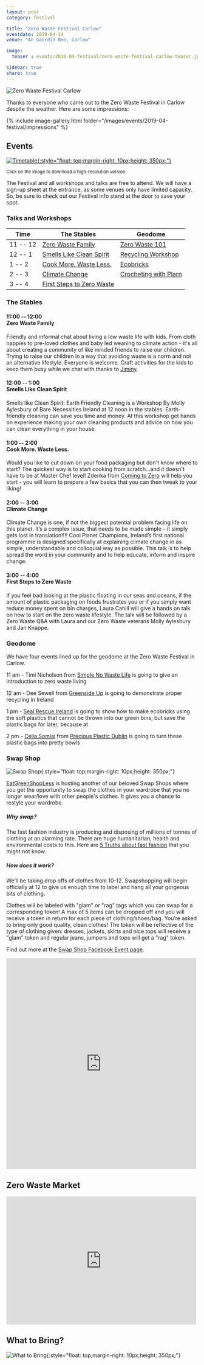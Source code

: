 ```yaml
---
layout: post
category: festival

title: "Zero Waste Festival Carlow"
eventdate: 2019-04-14
venue: "An Gairdin Beo, Carlow"

image:
  teaser : events/2019-04-festival/zero-waste-festival-carlow-teaser.jpg"

sidebar: true
share: true
---
```


<picture> <source media="(min-width: 650px)" srcset="/images/events/2019-04-festival/carlow-zero-waste-festival-logo-wide.jpg"> <img src="/images/events/2019-04-festival/carlow-zero-waste-festival-logo-long.jpg" alt="Zero Waste Festival Carlow" style="width:auto;"> </picture>

Thanks to everyone who came out to the Zero Waste Festival in Carlow despite the weather. Here are some impressions: 

{% include image-gallery.html folder="/images/events/2019-04-festival/impressions" %}



## Events

[![Timetable](/images/events/2019-04-festival/carlow-timetable.jpg "Timetable"){:style="float: top;margin-right: 10px;height: 350px;"}](/images/events/2019-04-festival/carlow-timetable.jpg)

<sup>Click on the image to download a high-resolution version.</sup>

The Festival and all workshops and talks are free to attend. We will have a sign-up sheet at the entrance, as some venues only have limited capacity. So, be sure to check out our Festival info stand at the door to save your spot.

### Talks and Workshops

| Time     | The Stables                                   | Geodome                                        |
|----------|-----------------------------------------------|------------------------------------------------|
| 11 -- 12 | [Zero Waste Family](#family)                  | [Zero Waste 101](#geodome)                         |
| 12 -- 1  | [Smells Like Clean Spirit](#spirit)           | [Recycling Workshop](#geodome)               |
| 1 -- 2   | [Cook More. Waste Less.](#cook)               | [Ecobricks](#geodome)                        |
| 2 -- 3   | [Climate Change](#climate)                    | [Crocheting with Plarn](#geodome)                |
| 3 -- 4   | [First Steps to Zero Waste](#steps)           |                                                |

### The Stables

<a name="family"></a>

#### 11:00 -- 12:00 <br/> Zero Waste Family

Friendly and informal chat about living a low waste life with kids. From cloth nappies to pre-loved clothes and baby led weaning to climate action - it's all about creating a community of like minded friends to raise our children. Trying to raise our children in a way that avoiding waste is a norm and not an alternative lifestyle. Everyone is welcome. Craft activities for the kids to keep them busy while we chat with thanks to [Jiminy](http://www.jiminy.ie/).


<a name="spirit"></a>

#### 12:00 -- 1:00 <br/> Smells Like Clean Spirit

Smells like Clean Spirit: Earth Friendly Cleaning is a Workshop By Molly Aylesbury of Bare Necessities Ireland at 12 noon in the stables. Earth-friendly cleaning can save you time and money. At this workshop get hands on experience making your own cleaning products and advice on how you can clean everything in your house. 


<a name="cook"></a>

#### 1:00 -- 2:00 <br/> Cook More. Waste Less.

Would you like to cut down on your food packaging but don't know where to start? The quickest way is to start cooking from scratch...and it doesn't have to be at Master Chef level! Zdenka from [Coming to Zero](https://comingtozero.com/) will help you start - you will learn to prepare a few basics that you can then tweak to your liking!

<a name="climate"></a>

#### 2:00 -- 3:00 <br/> Climate Change

Climate Change is one, if not the biggest potential problem facing life on this planet. It’s a complex issue, that needs to be made simple – it simply gets lost in translation!!!! Cool Planet Champions, Ireland’s first national programme is designed specifically at explaining climate change in as simple, understandable and colloquial way as possible. This talk is to help spread the word in your community and to help educate, inform and inspire change.


<a name="steps"></a>

#### 3:00 -- 4:00 <br/> First Steps to Zero Waste

If you feel bad looking at the plastic floating in our seas and oceans, if the amount of plastic packaging on foods frustrates you or if you simply want reduce money spent on bin charges, Laura Cahill will give a hands on talk on how to start on the zero waste lifestyle. The talk will be followed by a Zero Waste Q&A with Laura and our Zero Waste veterans Molly Aylesbury and Jan Knappe.



<a name="geodome"></a>

### Geodome

We have four events lined up for the geodome at the Zero Waste Festival in Carlow. 

11 am - Timi Nicholson from [Simple No Waste Life](https://simplenowastelife.com/) is going to give an introduction to zero waste living 

12 am - Dee Sewell from [Greenside Up](https://greensideup.ie/) is going to demonstrate proper recycling in Ireland 

1 pm - [Seal Rescue Ireland](http://www.sealrescueireland.org) is going to show how to make ecobricks using the soft plastics that cannot be thrown into our green bins; but save the plastic bags for later, because at

2 pm - [Celia Somlai](https://celiasomlai.com/) from [Precious Plastic Dublin](https://www.preciousplasticdublin.org) is going to turn those plastic bags into pretty bowls





### Swap Shop

![Swap Shop](/images/events/2019-04-festival/carlow-swap-shop.jpg "Swap Shop"){:style="float: top;margin-right: 10px;height: 350px;"}

[EatGreenShopLess](https://www.instagram.com/eatgreenshopless/) is hosting another of our beloved Swap Shops where you get the opportunity to swap the clothes in your wardrobe that you no longer wear/love with other people's clothes. It gives you a chance to restyle your wardrobe.

##### Why swap?

The fast fashion industry is producing and disposing of millions of tonnes of clothing at an alarming rate. There are huge humanitarian, health and environmental costs to this. Here are [5 Truths about fast fashion](https://www.huffpost.com/entry/5-truths-the-fast-fashion_n_5690575) that you might not know.

##### How does it work?

We’ll be taking drop offs of clothes from 10-12. Swapshopping will begin officially at 12 to give us enough time to label and hang all your gorgeous bits of clothing.

Clothes will be labeled with "glam" or "rag" tags which you can swap for a corresponding token!
A max of 5 items can be dropped off and you will receive a token in return for each piece of clothing/shoes/bag. 
You’re asked to bring only good quality, clean clothes! 
The token will be reflective of the type of clothing given: dresses, jackets, skirts and nice tops will receive a "glam" token and regular jeans, jumpers and tops will get a "rag" token.

Find out more at the [Swap Shop Facebook Event page](https://www.facebook.com/events/639991029771967/ ).

<iframe src="https://www.facebook.com/plugins/post.php?href=https%3A%2F%2Fwww.facebook.com%2FZeroWasteFestivalIreland%2Fposts%2F1121359754702384&width=500" width="500" height="555" style="border:none;overflow:hidden" scrolling="no" frameborder="0" allowTransparency="true" allow="encrypted-media"></iframe>




## Zero Waste Market

<iframe src="https://www.facebook.com/plugins/post.php?href=https%3A%2F%2Fwww.facebook.com%2FZeroWasteFestivalIreland%2Fposts%2F1121356864702673&width=500" width="500" height="337" style="border:none;overflow:hidden" scrolling="no" frameborder="0" allowTransparency="true" allow="encrypted-media"></iframe>


## What to Bring?


![What to Bring](/images/events/2019-04-festival/carlow-what-bring.jpg "What to Bring"){:style="float: top;margin-right: 10px;height: 350px;"}




